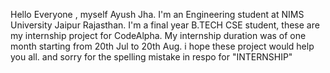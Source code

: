 Hello Everyone , myself Ayush Jha.
I'm an Engineering student at NIMS University Jaipur Rajasthan.
I'm a final year B.TECH CSE student, these are my internship project for CodeAlpha.
My internship duration was of one month starting from 20th Jul to 20th Aug.
i hope these project would help you all.
and sorry for the spelling mistake in respo for "INTERNSHIP"
